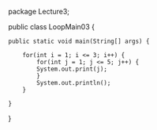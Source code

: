 package Lecture3;

public class LoopMain03 {

	public static void main(String[] args) {
		
		for(int i = 1; i <= 3; i++) {
			for(int j = 1; j <= 5; j++) {
			System.out.print(j);
			}
			System.out.println();
		}

	}

}
